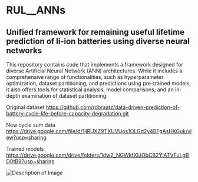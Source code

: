 # RUL__ANNs

## Unified framework for remaining useful lifetime prediction of li-ion batteries using diverse neural networks
This repository contains code that implements a framework designed for diverse Artificial Neural Network (ANN) architectures. While it includes a comprehensive range of functionalities, such as hyperparameter optimization, dataset partitioning, and predictions using pre-trained models, it also offers tools for statistical analysis, model comparisons, and an in-depth examination of dataset partitioning.

Original dataset
https://github.com/rdbraatz/data-driven-prediction-of-battery-cycle-life-before-capacity-degradation.git

New cycle sum data
https://drive.google.com/file/d/1ljRUXZ9TXUVUos1OLGd2y4BFgAsHKGuk/view?usp=sharing

Trained models
https://drive.google.com/drive/folders/1dw2_NGWkfXIJObCB2YlATVFuLgBD0tB8?usp=sharing


![Description of Image](https://drive.google.com/uc?id=12YWQjn7iESEk0hCDhGSRIapMBxV6io9a)
